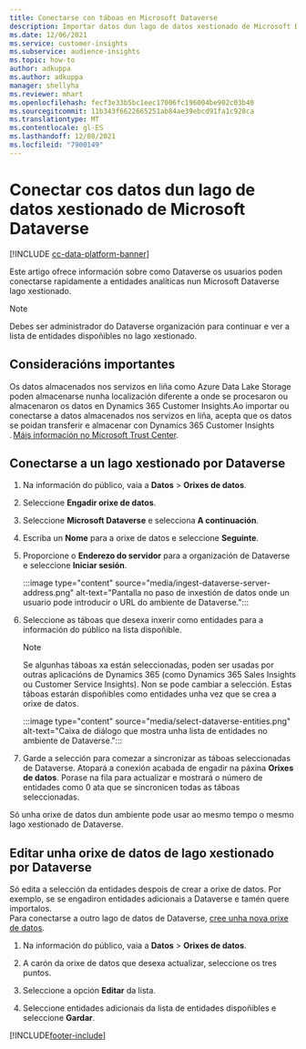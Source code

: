 ```yaml
---
title: Conectarse con táboas en Microsoft Dataverse
description: Importar datos dun lago de datos xestionado de Microsoft Dataverse.
ms.date: 12/06/2021
ms.service: customer-insights
ms.subservice: audience-insights
ms.topic: how-to
author: adkuppa
ms.author: adkuppa
manager: shellyha
ms.reviewer: mhart
ms.openlocfilehash: fecf3e33b5bc1eec17006fc196004be902c03b40
ms.sourcegitcommit: 11b343f6622665251ab84ae39ebcd91fa1c928ca
ms.translationtype: MT
ms.contentlocale: gl-ES
ms.lasthandoff: 12/08/2021
ms.locfileid: "7900149"
---
```

# <a name="connect-to-data-in-a-microsoft-dataverse-managed-data-lake"></a>Conectar cos datos dun lago de datos xestionado de Microsoft Dataverse

[!INCLUDE [cc-data-platform-banner](../includes/cc-data-platform-banner.md)]

Este artigo ofrece información sobre como Dataverse os usuarios poden conectarse rapidamente a entidades analíticas nun Microsoft Dataverse lago xestionado. 

> [!NOTE]
> Debes ser administrador do Dataverse organización para continuar e ver a lista de entidades dispoñibles no lago xestionado.

## <a name="important-considerations"></a>Consideracións importantes

Os datos almacenados nos servizos en liña como Azure Data Lake Storage poden almacenarse nunha localización diferente a onde se procesaron ou almacenaron os datos en Dynamics 365 Customer Insights.Ao importar ou conectarse a datos almacenados nos servizos en liña, acepta que os datos se poidan transferir e almacenar con Dynamics 365 Customer Insights . [Máis información no Microsoft Trust Center](https://www.microsoft.com/trust-center).

## <a name="connect-to-a-dataverse-managed-lake"></a>Conectarse a un lago xestionado por Dataverse

1. Na información do público, vaia a **Datos** > **Orixes de datos**.

2. Seleccione **Engadir orixe de datos**.

3. Seleccione **Microsoft Dataverse** e selecciona **A continuación**.

4. Escriba un **Nome** para a orixe de datos e seleccione **Seguinte**. 

5. Proporcione o **Enderezo do servidor** para a organización de Dataverse e seleccione **Iniciar sesión**.

   :::image type="content" source="media/ingest-dataverse-server-address.png" alt-text="Pantalla no paso de inxestión de datos onde un usuario pode introducir o URL do ambiente de Dataverse.":::

6. Seleccione as táboas que desexa inxerir como entidades para a información do público na lista dispoñible.    

   > [!NOTE]
   > Se algunhas táboas xa están seleccionadas, poden ser usadas por outras aplicacións de Dynamics 365 (como Dynamics 365 Sales Insights ou Customer Service Insights). Non se pode cambiar a selección. Estas táboas estarán dispoñibles como entidades unha vez que se crea a orixe de datos.

   :::image type="content" source="media/select-dataverse-entities.png" alt-text="Caixa de diálogo que mostra unha lista de entidades no ambiente de Dataverse.":::

7. Garde a selección para comezar a sincronizar as táboas seleccionadas de Dataverse. Atopará a conexión acabada de engadir na páxina **Orixes de datos**. Porase na fila para actualizar e mostrará o número de entidades como 0 ata que se sincronicen todas as táboas seleccionadas.

Só unha orixe de datos dun ambiente pode usar ao mesmo tempo o mesmo lago xestionado de Dataverse.

## <a name="edit-a-dataverse-managed-lake-data-source"></a>Editar unha orixe de datos de lago xestionado por Dataverse

Só edita a selección da entidades despois de crear a orixe de datos. Por exemplo, se se engadiron entidades adicionais a Dataverse e tamén quere importalos.    
Para conectarse a outro lago de datos de Dataverse, [cree unha nova orixe de datos](#connect-to-a-dataverse-managed-lake).

1. Na información do público, vaia a **Datos** > **Orixes de datos**.

2. A carón da orixe de datos que desexa actualizar, seleccione os tres puntos.

3. Seleccione a opción **Editar** da lista.

4. Seleccione entidades adicionais da lista de entidades dispoñibles e seleccione **Gardar**.

[!INCLUDE[footer-include](../includes/footer-banner.md)]
